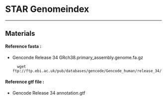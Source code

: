 # STAR Genomeindex
------------------------------
## Materials
#### Reference fasta :

* Genconde Release 34 GRch38.primary_assembly.genome.fa.gz

        wget ftp://ftp.ebi.ac.uk/pub/databases/gencode/Gencode_human/release_34/GRCh38.primary_assembly.genome.fa.gz

#### Reference gtf file :

* Gencode Release 34 annotation.gtf



